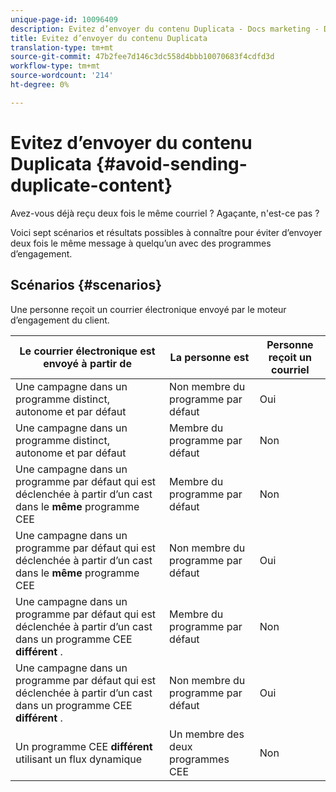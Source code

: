 ```yaml
---
unique-page-id: 10096409
description: Evitez d’envoyer du contenu Duplicata - Docs marketing - Documentation du produit
title: Evitez d’envoyer du contenu Duplicata
translation-type: tm+mt
source-git-commit: 47b2fee7d146c3dc558d4bbb10070683f4cdfd3d
workflow-type: tm+mt
source-wordcount: '214'
ht-degree: 0%

---
```



# Evitez d’envoyer du contenu Duplicata {#avoid-sending-duplicate-content}

Avez-vous déjà reçu deux fois le même courriel ? Agaçante, n&#39;est-ce pas ?

Voici sept scénarios et résultats possibles à connaître pour éviter d’envoyer deux fois le même message à quelqu’un avec des programmes d’engagement.

## Scénarios {#scenarios}

Une personne reçoit un courrier électronique envoyé par le moteur d’engagement du client.

| Le courrier électronique est envoyé à partir de | La personne est | Personne reçoit un courriel |
|---|---|---|
| Une campagne dans un programme distinct, autonome et par défaut | Non membre du programme par défaut | Oui |
| Une campagne dans un programme distinct, autonome et par défaut | Membre du programme par défaut | Non |
| Une campagne dans un programme par défaut qui est déclenchée à partir d’un cast dans le **même** programme CEE | Membre du programme par défaut | Non |
| Une campagne dans un programme par défaut qui est déclenchée à partir d’un cast dans le **même** programme CEE | Non membre du programme par défaut | Oui |
| Une campagne dans un programme par défaut qui est déclenchée à partir d’un cast dans un programme CEE **différent** . | Membre du programme par défaut | Non |
| Une campagne dans un programme par défaut qui est déclenchée à partir d’un cast dans un programme CEE **différent** . | Non membre du programme par défaut | Oui |
| Un programme CEE **différent** utilisant un flux dynamique | Un membre des deux programmes CEE | Non |

